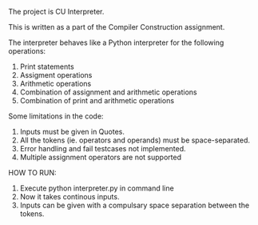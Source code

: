 The project is CU Interpreter.

This is written as a part of the Compiler Construction assignment.

The interpreter behaves like a Python interpreter for the following operations:

1. Print statements
2. Assigment operations
3. Arithmetic operations
4. Combination of assignment and  arithmetic operations
5. Combination of print and arithmetic operations


Some limitations in the code:

1. Inputs must be given in Quotes.
2. All the tokens (ie. operators and operands) must be space-separated.
3. Error handling and fail testcases not implemented.
4. Multiple assignment operators are not supported

HOW TO RUN:

1. Execute python interpreter.py in command line
2. Now it takes continous inputs.
3. Inputs can be given with a compulsary space separation between the tokens.
